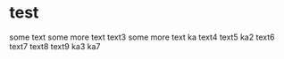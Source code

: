 # test
some text
some more text
text3
some more text ka
text4
text5
ka2
text6
text7
text8
text9
ka3
ka7